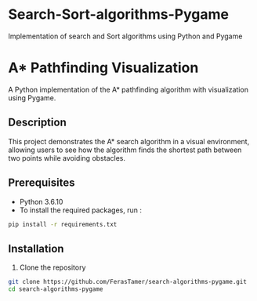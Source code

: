 # Search-Sort-algorithms-Pygame
Implementation of search and Sort algorithms using Python and Pygame
# A* Pathfinding Visualization

A Python implementation of the A* pathfinding algorithm with visualization using Pygame.

## Description

This project demonstrates the A* search algorithm in a visual environment, allowing users to see how the algorithm finds the shortest path between two points while avoiding obstacles.

## Prerequisites

- Python 3.6.10
- To install the required packages, run :
```bash  
pip install -r requirements.txt 
```
## Installation

1. Clone the repository
```bash
git clone https://github.com/FerasTamer/search-algorithms-pygame.git
cd search-algorithms-pygame

 
